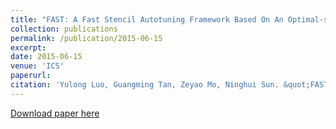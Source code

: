 ```yaml
---
title: "FAST: A Fast Stencil Autotuning Framework Based On An Optimal-solution Space Model"
collection: publications
permalink: /publication/2015-06-15
excerpt:
date: 2015-06-15
venue: 'ICS'
paperurl:
citation: 'Yulong Luo, Guangming Tan, Zeyao Mo, Ninghui Sun. &quot;FAST: A Fast Stencil Autotuning Framework Based On An Optimal-solution Space Model.&quot; <i>Proceedings of the 29th ACM on International Conference on Supercomputing (ICS), 2015</i>'
---
```


[Download paper here](http://tanniu.github.io/files/paper9.pdf)

